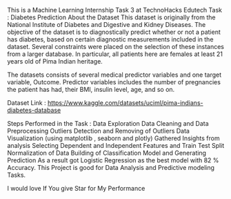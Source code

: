 This is a Machine Learning Internship Task 3 at TechnoHacks Edutech
Task : Diabetes Prediction
About the Dataset
This dataset is originally from the National Institute of Diabetes and Digestive and Kidney Diseases. The objective of the dataset is to diagnostically predict whether or not a patient has diabetes, based on certain diagnostic measurements included in the dataset. Several constraints were placed on the selection of these instances from a larger database. In particular, all patients here are females at least 21 years old of Pima Indian heritage.

The datasets consists of several medical predictor variables and one target variable, Outcome. Predictor variables includes the number of pregnancies the patient has had, their BMI, insulin level, age, and so on.

Dataset Link :
https://www.kaggle.com/datasets/uciml/pima-indians-diabetes-database

Steps Performed in the Task :
Data Exploration
Data Cleaning and Data Preprocessing
Outliers Detection and Removing of Outliers
Data Visualization (using matplotlib , seaborn and plotly)
Gathered Insights from analysis
Selecting Dependent and Independent Features and Train Test Split
Normalization of Data
Building of Classification Model and Generating Prediction
As a result got Logistic Regression as the best model with 82 % Accuracy.
This Project is good for Data Analysis and Predictive modeling Tasks.

I would love If You give Star for My Performance

